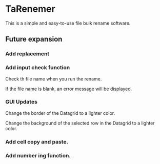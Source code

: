 # TaRenemer
This is a simple and easy-to-use file bulk rename software.

## Future expansion

### Add replacement

### Add input check function
Check th file name when you run the rename.

If the file name is blank, an error message will be displayed.

### GUI Updates
Change the border of the Datagrid to a lighter color.

Change the background of the selected row in the Datagrid to a lighter color.

### Add cell copy and paste.

### Add number ing function.
